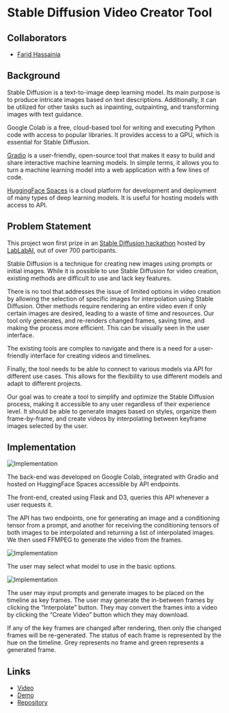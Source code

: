 # Stable Diffusion Video Creator Tool

##  Collaborators

- [Farid Hassainia](https://www.linkedin.com/in/farid-hassainia-ca/)

##  Background

Stable Diffusion is a text-to-image deep learning model. Its main purpose is to produce intricate images based on text descriptions. Additionally, it can be utilized for other tasks such as inpainting, outpainting, and transforming images with text guidance.

Google Colab is a free, cloud-based tool for writing and executing Python code with access to popular libraries. It provides access to a GPU, which is essential for Stable Diffusion.

[Gradio](https://gradio.app/) is a user-friendly, open-source tool that makes it easy to build and share interactive machine learning models. In simple terms, it allows you to turn a machine learning model into a web application with a few lines of code.

[HuggingFace Spaces](http://huggingface.co/) is a cloud platform for development and deployment of many types of deep learning models. It is useful for hosting models with access to API.

##  Problem Statement

This project won first prize in an [Stable Diffusion hackathon](https://lablab.ai/event/stable-diffusion-hackathon) hosted by [LabLabAI](https://lablab.ai/), out of over 700 participants.

Stable Diffusion is a technique for creating new images using prompts or initial images. While it is possible to use Stable Diffusion for video creation, existing methods are difficult to use and lack key features.

There is no tool that addresses the issue of limited options in video creation by allowing the selection of specific images for interpolation using Stable Diffusion. Other methods require rendering an entire video even if only certain images are desired, leading to a waste of time and resources. Our tool only generates, and re-renders changed frames, saving time, and making the process more efficient. This can be visually seen in the user interface.

The existing tools are complex to navigate and there is a need for a user-friendly interface for creating videos and timelines.

Finally, the tool needs to be able to connect to various models via API for different use cases. This allows for the flexibility to use different models and adapt to different projects.

Our goal was to create a tool to simplify and optimize the Stable Diffusion process, making it accessible to any user regardless of their experience level. It should be able to generate images based on styles, organize them frame-by-frame, and create videos by interpolating between keyframe images selected by the user.

##  Implementation

![Implementation](images/sd_tool/implementation.png)

The back-end was developed on Google Colab, integrated with Gradio and hosted on HuggingFace Spaces accessible by API endpoints.

The front-end, created using Flask and D3, queries this API whenever a user requests it.

The API has two endpoints, one for generating an image and a conditioning tensor from a prompt, and another for receiving the conditioning tensors of both images to be interpolated and returning a list of interpolated images.
We then used FFMPEG to generate the video from the frames.

![Implementation](images/sd_tool/menu.png)

The user may select what model to use in the basic options.

![Implementation](images/sd_tool/interface.png)

The user may input prompts and generate images to be placed on the timeline as key frames. The user may generate the in-between frames by clicking the “Interpolate” button. They may convert the frames into a video by clicking the “Create Video” button which they may download.

If any of the key frames are changed after rendering, then only the changed frames will be re-generated. The status of each frame is represented by the hue on the timeline. Grey represents no frame and green represents a generated frame.

##  Links

- [Video](https://lablab.ai/event/stable-diffusion-hackathon/Fast%2520Path/Stable%2520Diffusion%2520Creator%2520Tool)
- [Demo](https://kael558.github.io/supreme-octo-tribble/)
- [Repository](https://github.com/kael558/supreme-octo-tribble)
